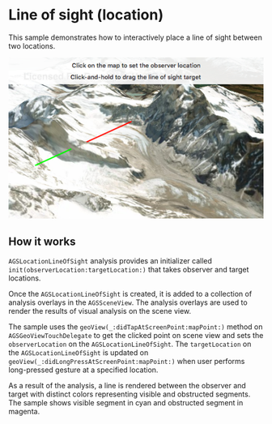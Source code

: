 # Line of sight (location)

This sample demonstrates how to interactively place a line of sight between two locations.

![](image1.png)

## How it works

`AGSLocationLineOfSight` analysis provides an initializer called `init(observerLocation:targetLocation:)` that takes observer and target locations.

Once the `AGSLocationLineOfSight` is created, it is added to a collection of analysis overlays in the `AGSSceneView`. The analysis overlays are used to render the results of visual analysis on the scene view.

The sample uses the `geoView(_:didTapAtScreenPoint:mapPoint:)` method on `AGSGeoViewTouchDelegate` to get the clicked point on scene view and sets the `observerLocation` on the `AGSLocationLineOfSight`. The `targetLocation` on the `AGSLocationLineOfSight` is updated on `geoView(_:didLongPressAtScreenPoint:mapPoint:)` when user performs long-pressed gesture at a specified location.

As a result of the analysis, a line is rendered between the observer and target with distinct colors representing visible and obstructed segments. The sample shows visible segment in cyan and obstructed segment in magenta.
